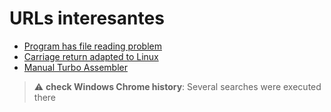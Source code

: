 # URLs interesantes

- [Program has file reading problem](https://www.vogons.org/viewtopic.php?p=883413#p883413)
- [Carriage return adapted to Linux](https://www.networkworld.com/article/967875/how-to-remove-carriage-returns-from-text-files-on-linux.html)
- [Manual Turbo Assembler](http://bitsavers.informatik.uni-stuttgart.de/pdf/borland/turbo_assembler/Turbo_Assembler_Version_5_Users_Guide.pdf)

> :warning: **check Windows Chrome history**: Several searches were executed there
